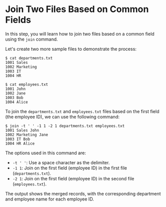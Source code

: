 # Join Two Files Based on Common Fields

In this step, you will learn how to join two files based on a common field using the `join` command.

Let's create two more sample files to demonstrate the process:

```
$ cat departments.txt
1001 Sales
1002 Marketing
1003 IT
1004 HR
```

```
$ cat employees.txt
1001 John
1002 Jane
1003 Bob
1004 Alice
```

To join the `departments.txt` and `employees.txt` files based on the first field (the employee ID), we can use the following command:

```
$ join -t ' ' -1 1 -2 1 departments.txt employees.txt
1001 Sales John
1002 Marketing Jane
1003 IT Bob
1004 HR Alice
```

The options used in this command are:

- `-t ' '`: Use a space character as the delimiter.
- `-1 1`: Join on the first field (employee ID) in the first file (`departments.txt`).
- `-2 1`: Join on the first field (employee ID) in the second file (`employees.txt`).

The output shows the merged records, with the corresponding department and employee name for each employee ID.
